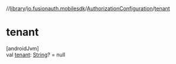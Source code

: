 //[library](../../../index.md)/[io.fusionauth.mobilesdk](../index.md)/[AuthorizationConfiguration](index.md)/[tenant](tenant.md)

# tenant

[androidJvm]\
val [tenant](tenant.md): [String](https://kotlinlang.org/api/core/kotlin-stdlib/kotlin/-string/index.html)? = null